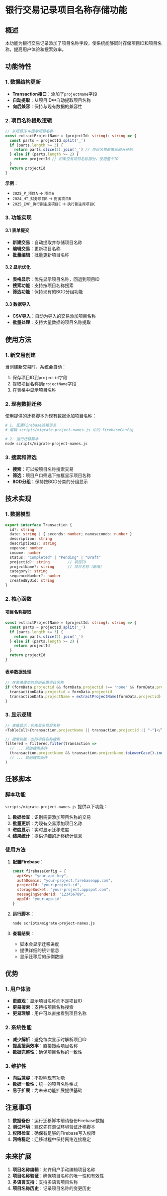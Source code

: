 # 银行交易记录项目名称存储功能

## 概述

本功能为银行交易记录添加了项目名称字段，使系统能够同时存储项目ID和项目名称，提高用户体验和搜索效率。

## 功能特性

### 1. 数据结构更新

- **Transaction接口**：添加了`projectName`字段
- **自动提取**：从项目ID中自动提取项目名称
- **向后兼容**：保持与现有数据的兼容性

### 2. 项目名称提取逻辑

```typescript
// 从项目ID中提取项目名称
const extractProjectName = (projectId: string): string => {
  const parts = projectId.split('_')
  if (parts.length >= 3) {
    return parts.slice(2).join('_') // 项目名称是第三部分开始
  } else if (parts.length >= 2) {
    return projectId // 如果没有项目名称部分，使用整个ID
  }
  return projectId
}
```

**示例**：
- `2025_P_项目A` → `项目A`
- `2024_HT_财务项目B` → `财务项目B`
- `2025_EVP_执行副主席项目C` → `执行副主席项目C`

### 3. 功能实现

#### 3.1 表单提交
- **新建交易**：自动提取并存储项目名称
- **编辑交易**：更新项目名称
- **批量编辑**：批量更新项目名称

#### 3.2 显示优化
- **表格显示**：优先显示项目名称，回退到项目ID
- **搜索功能**：支持按项目名称搜索
- **筛选功能**：保持现有的BOD分组功能

#### 3.3 数据导入
- **CSV导入**：自动为导入的交易添加项目名称
- **批量处理**：支持大量数据的项目名称提取

## 使用方法

### 1. 新交易创建

当创建新交易时，系统会自动：
1. 保存项目ID到`projectid`字段
2. 提取项目名称到`projectName`字段
3. 在表格中显示项目名称

### 2. 现有数据迁移

使用提供的迁移脚本为现有数据添加项目名称：

```bash
# 1. 配置Firebase连接信息
# 编辑 scripts/migrate-project-names.js 中的 firebaseConfig

# 2. 运行迁移脚本
node scripts/migrate-project-names.js
```

### 3. 搜索和筛选

- **搜索**：可以按项目名称搜索交易
- **筛选**：项目户口筛选下拉框显示项目名称
- **BOD分组**：保持按BOD分类的分组显示

## 技术实现

### 1. 数据模型

```typescript
export interface Transaction {
  id?: string
  date: string | { seconds: number; nanoseconds: number }
  description: string
  description2?: string
  expense: number
  income: number
  status: "Completed" | "Pending" | "Draft"
  projectid?: string        // 项目ID
  projectName?: string      // 项目名称（新增）
  category?: string
  sequenceNumber?: number
  createdByUid: string
}
```

### 2. 核心函数

#### 项目名称提取
```typescript
const extractProjectName = (projectId: string): string => {
  const parts = projectId.split('_')
  if (parts.length >= 3) {
    return parts.slice(2).join('_')
  } else if (parts.length >= 2) {
    return projectId
  }
  return projectId
}
```

#### 表单数据处理
```typescript
// 在表单提交时自动设置项目名称
if (formData.projectid && formData.projectid !== "none" && formData.projectid.trim()) {
  transactionData.projectid = formData.projectid
  transactionData.projectName = extractProjectName(formData.projectid)
}
```

### 3. 显示逻辑

```typescript
// 表格显示：优先显示项目名称
<TableCell>{transaction.projectName || transaction.projectid || "-"}</TableCell>

// 搜索功能：支持项目名称搜索
filtered = filtered.filter(transaction =>
  // ... 其他搜索条件
  (transaction.projectName && transaction.projectName.toLowerCase().includes(searchTerm.toLowerCase())) ||
  // ... 其他搜索条件
)
```

## 迁移脚本

### 脚本功能

`scripts/migrate-project-names.js` 提供以下功能：

1. **数据检查**：识别需要添加项目名称的交易
2. **批量更新**：为现有交易添加项目名称
3. **进度显示**：实时显示迁移进度
4. **结果统计**：提供详细的迁移统计信息

### 使用方法

1. **配置Firebase**：
   ```javascript
   const firebaseConfig = {
     apiKey: "your-api-key",
     authDomain: "your-project.firebaseapp.com",
     projectId: "your-project-id",
     storageBucket: "your-project.appspot.com",
     messagingSenderId: "123456789",
     appId: "your-app-id"
   }
   ```

2. **运行脚本**：
   ```bash
   node scripts/migrate-project-names.js
   ```

3. **查看结果**：
   - 脚本会显示迁移进度
   - 提供详细的统计信息
   - 显示迁移后的示例数据

## 优势

### 1. 用户体验
- **更直观**：显示项目名称而不是项目ID
- **更易搜索**：支持按项目名称搜索
- **更易理解**：用户可以直接看到项目名称

### 2. 系统性能
- **减少解析**：避免每次显示时解析项目ID
- **提高搜索效率**：直接搜索项目名称
- **数据完整性**：确保项目名称的一致性

### 3. 维护性
- **向后兼容**：不影响现有功能
- **数据一致性**：统一的项目名称格式
- **易于扩展**：为未来功能扩展提供基础

## 注意事项

1. **数据备份**：运行迁移脚本前请备份Firebase数据
2. **测试环境**：建议先在测试环境验证迁移脚本
3. **权限检查**：确保有足够的Firebase写入权限
4. **网络稳定**：迁移过程中保持网络连接稳定

## 未来扩展

1. **项目名称编辑**：允许用户手动编辑项目名称
2. **项目名称验证**：确保项目名称的唯一性和有效性
3. **多语言支持**：支持多语言项目名称
4. **项目名称历史**：记录项目名称的变更历史 